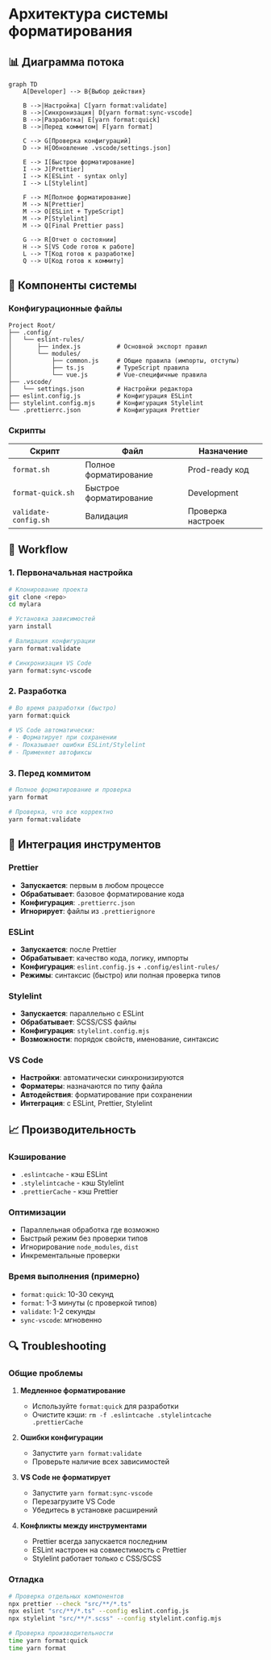 # Архитектура системы форматирования

## 📊 Диаграмма потока

```mermaid
graph TD
    A[Developer] --> B{Выбор действия}

    B -->|Настройка| C[yarn format:validate]
    B -->|Синхронизация| D[yarn format:sync-vscode]
    B -->|Разработка| E[yarn format:quick]
    B -->|Перед коммитом| F[yarn format]

    C --> G[Проверка конфигураций]
    D --> H[Обновление .vscode/settings.json]

    E --> I[Быстрое форматирование]
    I --> J[Prettier]
    I --> K[ESLint - syntax only]
    I --> L[Stylelint]

    F --> M[Полное форматирование]
    M --> N[Prettier]
    M --> O[ESLint + TypeScript]
    M --> P[Stylelint]
    M --> Q[Final Prettier pass]

    G --> R[Отчет о состоянии]
    H --> S[VS Code готов к работе]
    L --> T[Код готов к разработке]
    Q --> U[Код готов к коммиту]
```

## 🔧 Компоненты системы

### Конфигурационные файлы

```text
Project Root/
├── .config/
│   └── eslint-rules/
│       ├── index.js          # Основной экспорт правил
│       └── modules/
│           ├── common.js     # Общие правила (импорты, отступы)
│           ├── ts.js         # TypeScript правила
│           └── vue.js        # Vue-специфичные правила
├── .vscode/
│   └── settings.json         # Настройки редактора
├── eslint.config.js          # Конфигурация ESLint
├── stylelint.config.mjs      # Конфигурация Stylelint
└── .prettierrc.json          # Конфигурация Prettier
```

### Скрипты

| Скрипт               | Файл                   | Назначение        |
| -------------------- | ---------------------- | ----------------- |
| `format.sh`          | Полное форматирование  | Prod-ready код    |
| `format-quick.sh`    | Быстрое форматирование | Development       |
| `validate-config.sh` | Валидация              | Проверка настроек |

## 🚀 Workflow

### 1. Первоначальная настройка

```bash
# Клонирование проекта
git clone <repo>
cd mylara

# Установка зависимостей
yarn install

# Валидация конфигурации
yarn format:validate

# Синхронизация VS Code
yarn format:sync-vscode
```

### 2. Разработка

```bash
# Во время разработки (быстро)
yarn format:quick

# VS Code автоматически:
# - Форматирует при сохранении
# - Показывает ошибки ESLint/Stylelint
# - Применяет автофиксы
```

### 3. Перед коммитом

```bash
# Полное форматирование и проверка
yarn format

# Проверка, что все корректно
yarn format:validate
```

## 🎯 Интеграция инструментов

### Prettier

- **Запускается**: первым в любом процессе
- **Обрабатывает**: базовое форматирование кода
- **Конфигурация**: `.prettierrc.json`
- **Игнорирует**: файлы из `.prettierignore`

### ESLint

- **Запускается**: после Prettier
- **Обрабатывает**: качество кода, логику, импорты
- **Конфигурация**: `eslint.config.js` + `.config/eslint-rules/`
- **Режимы**: синтаксис (быстро) или полная проверка типов

### Stylelint

- **Запускается**: параллельно с ESLint
- **Обрабатывает**: SCSS/CSS файлы
- **Конфигурация**: `stylelint.config.mjs`
- **Возможности**: порядок свойств, именование, синтаксис

### VS Code

- **Настройки**: автоматически синхронизируются
- **Форматеры**: назначаются по типу файла
- **Автодействия**: форматирование при сохранении
- **Интеграция**: с ESLint, Prettier, Stylelint

## 📈 Производительность

### Кэширование

- `.eslintcache` - кэш ESLint
- `.stylelintcache` - кэш Stylelint
- `.prettierCache` - кэш Prettier

### Оптимизации

- Параллельная обработка где возможно
- Быстрый режим без проверки типов
- Игнорирование `node_modules`, `dist`
- Инкрементальные проверки

### Время выполнения (примерно)

- `format:quick`: 10-30 секунд
- `format`: 1-3 минуты (с проверкой типов)
- `validate`: 1-2 секунды
- `sync-vscode`: мгновенно

## 🔍 Troubleshooting

### Общие проблемы

1. **Медленное форматирование**
   - Используйте `format:quick` для разработки
   - Очистите кэши: `rm -f .eslintcache .stylelintcache .prettierCache`

2. **Ошибки конфигурации**
   - Запустите `yarn format:validate`
   - Проверьте наличие всех зависимостей

3. **VS Code не форматирует**
   - Запустите `yarn format:sync-vscode`
   - Перезагрузите VS Code
   - Убедитесь в установке расширений

4. **Конфликты между инструментами**
   - Prettier всегда запускается последним
   - ESLint настроен на совместимость с Prettier
   - Stylelint работает только с CSS/SCSS

### Отладка

```bash
# Проверка отдельных компонентов
npx prettier --check "src/**/*.ts"
npx eslint "src/**/*.ts" --config eslint.config.js
npx stylelint "src/**/*.scss" --config stylelint.config.mjs

# Проверка производительности
time yarn format:quick
time yarn format
```
